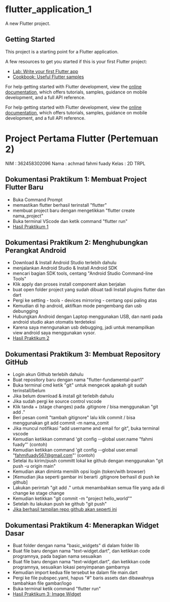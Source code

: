 
# flutter_application_1

A new Flutter project.

## Getting Started

This project is a starting point for a Flutter application.

A few resources to get you started if this is your first Flutter project:

- [Lab: Write your first Flutter app](https://docs.flutter.dev/get-started/codelab)
- [Cookbook: Useful Flutter samples](https://docs.flutter.dev/cookbook)

For help getting started with Flutter development, view the
[online documentation](https://docs.flutter.dev/), which offers tutorials,
samples, guidance on mobile development, and a full API reference.



For help getting started with Flutter development, view the
[online documentation](https://docs.flutter.dev/), which offers tutorials,
samples, guidance on mobile development, and a full API reference.

# Project Pertama Flutter (Pertemuan 2)

NIM : 362458302096
Nama : achmad fahmi fuady
Kelas : 2D TRPL

## Dokumentasi Praktikum 1: Membuat Project Flutter Baru
- Buka Command Prompt
- memastikan flutter berhasil terinstall "flutter"
- membuat project baru dengan mengetikkan "flutter create nama_project"
- Buka terminal VScode dan ketik command "flutter run"
- [Hasil Praktikum 1](images/hello_world.png)


## Dokumentasi Praktikum 2: Menghubungkan Perangkat Android
- Download & Install Android Studio terlebih dahulu
- menjalankan Android Studio & Install Android SDK
- mencari bagian SDK tools, centang "Android Studio Command-line Tools"
- Klik apply dan proses install component akan berjalan
- buat open folder project yang sudah dibuat tadi Install plugins flutter dan dart
- Pergi ke setting - tools - devices mirroring - centang opsi paling atas
- Kemudian di hp android, aktifkan mode pengembang dan usb debungging
- Hubungkan Android dengan Laptop menggunakan USB, dan nanti pada android studio akan otomatis terdeteksi
- Karena saya menngunakan usb debugging, jadi untuk menampilkan view android saya menggunakan vysor.
- [Hasil Praktikum 2](images/logo-poliwangi.png)


## Dokumentasi Praktikum 3: Membuat Repository GitHub
- Login akun Github terlebih dahulu
- Buat repository baru dengan nama "flutter-fundamental-part1"
- Buka terminal cmd ketik "git" untuk mengecek apakah git sudah terinstall/belum
- Jika belum download & install git terlebih dahulu
- Jika sudah pergi ke source control vscode
- Klik tanda + (stage changes) pada .gitignore / bisa menggunakan "git add ."
- Beri pesan comit "tambah gitignore" lalu klik commit / bisa menggunakan git add commit -m nama_comit
- Jika muncul notifikasi "add username and email for git", buka terminal vscode
- Kemudian ketikkan command 'git config --global user.name "fahmi fuady"' (contoh)
- Kemudian ketikkan command 'git config --global user.email "fahmifuady567@gmail.com"' (contoh)
- Setelai itu kirim/push committ lokal ke github dengan menggunakan "git push -u origin main"
- Kemudian akan diminta memilih opsi login (token/with browser)
- [Kemudian jika seperti gambar ini berarti .gitignore berhasil di push ke github]
- Lakukan perintah "git add ." untuk menambahkan semua file yang ada di change ke stage change
- Kemudian ketikkan "git commit -m "project hello_world""
- Setelah itu lakukan push ke github "git push"
- [Jika berhasil tampilan repo github akan seperti ini](images/text-widgnet.png)


## Dokumentasi Praktikum 4: Menerapkan Widget Dasar
- Buat folder dengan nama "basic_widgets" di dalam folder lib
- Buat file baru dengan nama "text-widget.dart", dan ketikkan code programnya, pada bagian nama sesuaikan
- Buat file baru dengan nama "text-widget.dart", dan ketikkan code programnya, sesuaikan lokasi penyimpanan gambarnya
- Kemudian import kedua file tersebut ke dalam file main.dart
- Pergi ke file pubspec.yaml, hapus "#" baris assets dan dibawahnya tambahkan file gambar/logo
- Buka terminal ketik command "flutter run"
- [Hasil Praktikum 3: Image Widget](images/text-widgnet.png)

